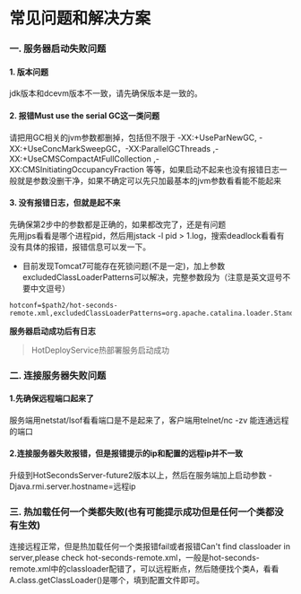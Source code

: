 # 常见问题和解决方案

### 一. 服务器启动失败问题

#### 1. 版本问题
jdk版本和dcevm版本不一致，请先确保版本是一致的。

#### 2. 报错Must use the serial GC这一类问题
请把用GC相关的jvm参数都删掉，包括但不限于 -XX:+UseParNewGC, -XX:+UseConcMarkSweepGC，-XX:ParallelGCThreads ,-XX:+UseCMSCompactAtFullCollection ,-XX:CMSInitiatingOccupancyFraction 等等，如果启动不起来也没有报错日志一般就是参数没删干净，如果不确定可以先只加最基本的jvm参数看看能不能起来

#### 3. 没有报错日志，但就是起不来
先确保第2步中的参数都是正确的，如果都改完了，还是有问题<br>
先用jps看看是哪个进程pid，然后用jstack -l pid > 1.log，搜索deadlock看看有没有具体的报错，报错信息可以发一下。


* 目前发现Tomcat7可能存在死锁问题(不是一定)，加上参数excludedClassLoaderPatterns可以解决，完整参数段为（注意是英文逗号不要中文逗号）
```
hotconf=$path2/hot-seconds-remote.xml,excludedClassLoaderPatterns=org.apache.catalina.loader.StandardClassLoader
```

**服务器启动成功后有日志**
> HotDeployService热部署服务启动成功


### 二. 连接服务器失败问题
#### 1.先确保远程端口起来了
服务端用netstat/lsof看看端口是不是起来了，客户端用telnet/nc -zv 能连通远程的端口

#### 2.连接服务器失败报错，但是报错提示的ip和配置的远程ip并不一致
升级到HotSecondsServer-future2版本以上，然后在服务端加上启动参数 -Djava.rmi.server.hostname=远程ip

### 三. 热加载任何一个类都失败(也有可能提示成功但是任何一个类都没有生效)
连接远程正常，但是热加载任何一个类报错fail或者报错Can't find classloader in server,please check hot-seconds-remote.xml，一般是hot-seconds-remote.xml中的classloader配错了，可以远程断点，然后随便找个类A，看看A.class.getClassLoader()是哪个，填到配置文件即可。
